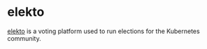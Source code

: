 # elekto

[elekto](https://elekto.dev/) is a voting platform used to run elections for the Kubernetes community.
